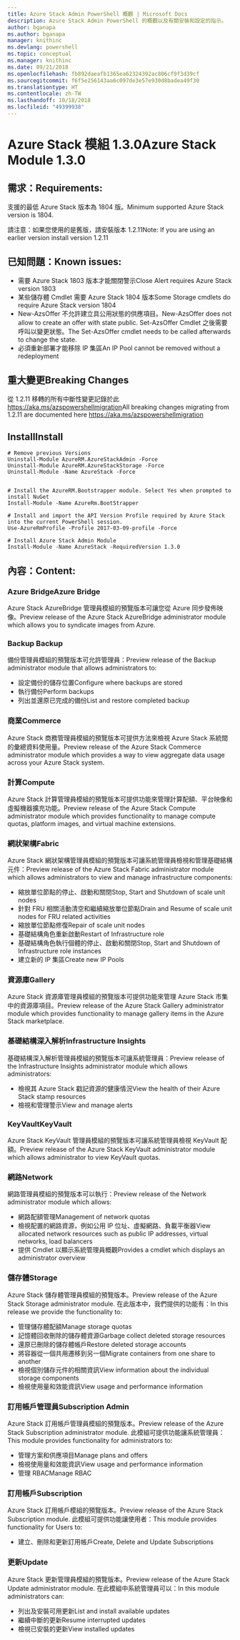 ```yaml
---
title: Azure Stack Admin PowerShell 概觀 | Microsoft Docs
description: Azure Stack Admin PowerShell 的概觀以及有關安裝和設定的指示。
author: bganapa
ms.author: bganapa
manager: knithinc
ms.devlang: powershell
ms.topic: conceptual
ms.manager: knithinc
ms.date: 09/21/2018
ms.openlocfilehash: fb892daeafb1365ea62324392ac806cf9f3d39cf
ms.sourcegitcommit: f6f5e256143aa6c097de3e57e930d8badea49f30
ms.translationtype: HT
ms.contentlocale: zh-TW
ms.lasthandoff: 10/18/2018
ms.locfileid: "49399938"
---
```

# <a name="azure-stack-module-130"></a><span data-ttu-id="be93f-103">Azure Stack 模組 1.3.0</span><span class="sxs-lookup"><span data-stu-id="be93f-103">Azure Stack Module 1.3.0</span></span>

## <a name="requirements"></a><span data-ttu-id="be93f-104">需求：</span><span class="sxs-lookup"><span data-stu-id="be93f-104">Requirements:</span></span>
<span data-ttu-id="be93f-105">支援的最低 Azure Stack 版本為 1804 版。</span><span class="sxs-lookup"><span data-stu-id="be93f-105">Minimum supported Azure Stack version is 1804.</span></span>

<span data-ttu-id="be93f-106">請注意：如果您使用的是舊版，請安裝版本 1.2.11</span><span class="sxs-lookup"><span data-stu-id="be93f-106">Note: If you are using an earlier version install version 1.2.11</span></span>

## <a name="known-issues"></a><span data-ttu-id="be93f-107">已知問題：</span><span class="sxs-lookup"><span data-stu-id="be93f-107">Known issues:</span></span>

- <span data-ttu-id="be93f-108">需要 Azure Stack 1803 版本才能關閉警示</span><span class="sxs-lookup"><span data-stu-id="be93f-108">Close Alert requires Azure Stack version 1803</span></span>
- <span data-ttu-id="be93f-109">某些儲存體 Cmdlet 需要 Azure Stack 1804 版本</span><span class="sxs-lookup"><span data-stu-id="be93f-109">Some Storage cmdlets do require Azure Stack version 1804</span></span>
- <span data-ttu-id="be93f-110">New-AzsOffer 不允許建立具公用狀態的供應項目。</span><span class="sxs-lookup"><span data-stu-id="be93f-110">New-AzsOffer does not allow to create an offer with state public.</span></span> <span data-ttu-id="be93f-111">Set-AzsOffer Cmdlet 之後需要呼叫以變更狀態。</span><span class="sxs-lookup"><span data-stu-id="be93f-111">The Set-AzsOffer cmdlet needs to be called afterwards to change the state.</span></span>
- <span data-ttu-id="be93f-112">必須重新部署才能移除 IP 集區</span><span class="sxs-lookup"><span data-stu-id="be93f-112">An IP Pool cannot be removed without a redeployment</span></span>

## <a name="breaking-changes"></a><span data-ttu-id="be93f-113">重大變更</span><span class="sxs-lookup"><span data-stu-id="be93f-113">Breaking Changes</span></span>
<span data-ttu-id="be93f-114">從 1.2.11 移轉的所有中斷性變更記錄於此 https://aka.ms/azspowershellmigration</span><span class="sxs-lookup"><span data-stu-id="be93f-114">All breaking changes migrating from 1.2.11 are documented here https://aka.ms/azspowershellmigration</span></span>

## <a name="install"></a><span data-ttu-id="be93f-115">Install</span><span class="sxs-lookup"><span data-stu-id="be93f-115">Install</span></span>
```
# Remove previous Versions
Uninstall-Module AzureRM.AzureStackAdmin -Force
Uninstall-Module AzureRM.AzureStackStorage -Force
Uninstall-Module -Name AzureStack -Force 


# Install the AzureRM.Bootstrapper module. Select Yes when prompted to install NuGet
Install-Module -Name AzureRm.BootStrapper

# Install and import the API Version Profile required by Azure Stack into the current PowerShell session.
Use-AzureRmProfile -Profile 2017-03-09-profile -Force

# Install Azure Stack Admin Module
Install-Module -Name AzureStack -RequiredVersion 1.3.0
```
## <a name="content"></a><span data-ttu-id="be93f-116">內容：</span><span class="sxs-lookup"><span data-stu-id="be93f-116">Content:</span></span>
### <a name="azure-bridge"></a><span data-ttu-id="be93f-117">Azure Bridge</span><span class="sxs-lookup"><span data-stu-id="be93f-117">Azure Bridge</span></span>
<span data-ttu-id="be93f-118">Azure Stack AzureBridge 管理員模組的預覽版本可讓您從 Azure 同步發佈映像。</span><span class="sxs-lookup"><span data-stu-id="be93f-118">Preview release of the Azure Stack AzureBridge administrator module which allows you to syndicate images from Azure.</span></span>

### <a name="backup"></a><span data-ttu-id="be93f-119">Backup </span><span class="sxs-lookup"><span data-stu-id="be93f-119">Backup</span></span>
<span data-ttu-id="be93f-120">備份管理員模組的預覽版本可允許管理員：</span><span class="sxs-lookup"><span data-stu-id="be93f-120">Preview release of the Backup administrator module that allows administrators to:</span></span>
- <span data-ttu-id="be93f-121">設定備份的儲存位置</span><span class="sxs-lookup"><span data-stu-id="be93f-121">Configure where backups are stored</span></span>
- <span data-ttu-id="be93f-122">執行備份</span><span class="sxs-lookup"><span data-stu-id="be93f-122">Perform backups</span></span>
- <span data-ttu-id="be93f-123">列出並還原已完成的備份</span><span class="sxs-lookup"><span data-stu-id="be93f-123">List and restore completed backup</span></span>

### <a name="commerce"></a><span data-ttu-id="be93f-124">商業</span><span class="sxs-lookup"><span data-stu-id="be93f-124">Commerce</span></span>
<span data-ttu-id="be93f-125">Azure Stack 商務管理員模組的預覽版本可提供方法來檢視 Azure Stack 系統間的彙總資料使用量。</span><span class="sxs-lookup"><span data-stu-id="be93f-125">Preview release of the Azure Stack Commerce administrator module which provides a way to view aggregate data usage across your Azure Stack system.</span></span>

### <a name="compute"></a><span data-ttu-id="be93f-126">計算</span><span class="sxs-lookup"><span data-stu-id="be93f-126">Compute</span></span>
<span data-ttu-id="be93f-127">Azure Stack 計算管理員模組的預覽版本可提供功能來管理計算配額、平台映像和虛擬機器擴充功能。</span><span class="sxs-lookup"><span data-stu-id="be93f-127">Preview release of the Azure Stack Compute administrator module which provides functionality to manage compute quotas, platform images, and virtual machine extensions.</span></span>

### <a name="fabric"></a><span data-ttu-id="be93f-128">網狀架構</span><span class="sxs-lookup"><span data-stu-id="be93f-128">Fabric</span></span>
<span data-ttu-id="be93f-129">Azure Stack 網狀架構管理員模組的預覽版本可讓系統管理員檢視和管理基礎結構元件：</span><span class="sxs-lookup"><span data-stu-id="be93f-129">Preview release of the Azure Stack Fabric administrator module which allows administrators to view and manage infrastructure components:</span></span>
- <span data-ttu-id="be93f-130">縮放單位節點的停止、啟動和關閉</span><span class="sxs-lookup"><span data-stu-id="be93f-130">Stop, Start and Shutdown of scale unit nodes</span></span>
- <span data-ttu-id="be93f-131">針對 FRU 相關活動清空和繼續縮放單位節點</span><span class="sxs-lookup"><span data-stu-id="be93f-131">Drain and Resume of scale unit nodes for FRU related activities</span></span>
- <span data-ttu-id="be93f-132">縮放單位節點修復</span><span class="sxs-lookup"><span data-stu-id="be93f-132">Repair of scale unit nodes</span></span>
- <span data-ttu-id="be93f-133">基礎結構角色重新啟動</span><span class="sxs-lookup"><span data-stu-id="be93f-133">Restart of Infrastructure role</span></span>
- <span data-ttu-id="be93f-134">基礎結構角色執行個體的停止、啟動和關閉</span><span class="sxs-lookup"><span data-stu-id="be93f-134">Stop, Start and Shutdown of Infrastructure role instances</span></span>
- <span data-ttu-id="be93f-135">建立新的 IP 集區</span><span class="sxs-lookup"><span data-stu-id="be93f-135">Create new IP Pools</span></span>


### <a name="gallery"></a><span data-ttu-id="be93f-136">資源庫</span><span class="sxs-lookup"><span data-stu-id="be93f-136">Gallery</span></span>
<span data-ttu-id="be93f-137">Azure Stack 資源庫管理員模組的預覽版本可提供功能來管理 Azure Stack 市集中的資源庫項目。</span><span class="sxs-lookup"><span data-stu-id="be93f-137">Preview release of the Azure Stack Gallery administrator module which provides functionality to manage gallery items in the Azure Stack marketplace.</span></span>

### <a name="infrastructure-insights"></a><span data-ttu-id="be93f-138">基礎結構深入解析</span><span class="sxs-lookup"><span data-stu-id="be93f-138">Infrastructure Insights</span></span>
<span data-ttu-id="be93f-139">基礎結構深入解析管理員模組的預覽版本可讓系統管理員：</span><span class="sxs-lookup"><span data-stu-id="be93f-139">Preview release of the Infrastructure Insights administrator module which allows administrators:</span></span>
- <span data-ttu-id="be93f-140">檢視其 Azure Stack 戳記資源的健康情況</span><span class="sxs-lookup"><span data-stu-id="be93f-140">View the health of their Azure Stack stamp resources</span></span>
- <span data-ttu-id="be93f-141">檢視和管理警示</span><span class="sxs-lookup"><span data-stu-id="be93f-141">View and manage alerts</span></span>

### <a name="keyvault"></a><span data-ttu-id="be93f-142">KeyVault</span><span class="sxs-lookup"><span data-stu-id="be93f-142">KeyVault</span></span>
<span data-ttu-id="be93f-143">Azure Stack KeyVault 管理員模組的預覽版本可讓系統管理員檢視 KeyVault 配額。</span><span class="sxs-lookup"><span data-stu-id="be93f-143">Preview release of the Azure Stack KeyVault administrator module which allows administrator to view KeyVault quotas.</span></span>

### <a name="network"></a><span data-ttu-id="be93f-144">網路</span><span class="sxs-lookup"><span data-stu-id="be93f-144">Network</span></span>
<span data-ttu-id="be93f-145">網路管理員模組的預覽版本可以執行：</span><span class="sxs-lookup"><span data-stu-id="be93f-145">Preview release of the Network administrator module which allows:</span></span>
- <span data-ttu-id="be93f-146">網路配額管理</span><span class="sxs-lookup"><span data-stu-id="be93f-146">Management of network quotas</span></span>
- <span data-ttu-id="be93f-147">檢視配置的網路資源，例如公用 IP 位址、虛擬網路、負載平衡器</span><span class="sxs-lookup"><span data-stu-id="be93f-147">View allocated network resources such as public IP addresses, virtual networks, load balancers</span></span>
- <span data-ttu-id="be93f-148">提供 Cmdlet 以顯示系統管理員概觀</span><span class="sxs-lookup"><span data-stu-id="be93f-148">Provides a cmdlet which displays an administrator overview</span></span>

### <a name="storage"></a><span data-ttu-id="be93f-149">儲存體</span><span class="sxs-lookup"><span data-stu-id="be93f-149">Storage</span></span>
<span data-ttu-id="be93f-150">Azure Stack 儲存體管理員模組的預覽版本。</span><span class="sxs-lookup"><span data-stu-id="be93f-150">Preview release of the Azure Stack Storage administrator module.</span></span>  <span data-ttu-id="be93f-151">在此版本中，我們提供的功能有：</span><span class="sxs-lookup"><span data-stu-id="be93f-151">In this release we provide the functionality to:</span></span>
- <span data-ttu-id="be93f-152">管理儲存體配額</span><span class="sxs-lookup"><span data-stu-id="be93f-152">Manage storage quotas</span></span>
- <span data-ttu-id="be93f-153">記憶體回收刪除的儲存體資源</span><span class="sxs-lookup"><span data-stu-id="be93f-153">Garbage collect deleted storage resources</span></span>
- <span data-ttu-id="be93f-154">還原已刪除的儲存體帳戶</span><span class="sxs-lookup"><span data-stu-id="be93f-154">Restore deleted storage accounts</span></span>
- <span data-ttu-id="be93f-155">將容器從一個共用遷移到另一個</span><span class="sxs-lookup"><span data-stu-id="be93f-155">Migrate containers from one share to another</span></span>
- <span data-ttu-id="be93f-156">檢視個別儲存元件的相關資訊</span><span class="sxs-lookup"><span data-stu-id="be93f-156">View information about the individual storage components</span></span>
- <span data-ttu-id="be93f-157">檢視使用量和效能資訊</span><span class="sxs-lookup"><span data-stu-id="be93f-157">View usage and performance information</span></span>

### <a name="subscription-admin"></a><span data-ttu-id="be93f-158">訂用帳戶管理員</span><span class="sxs-lookup"><span data-stu-id="be93f-158">Subscription Admin</span></span>
<span data-ttu-id="be93f-159">Azure Stack 訂用帳戶管理員模組的預覽版本。</span><span class="sxs-lookup"><span data-stu-id="be93f-159">Preview release of the Azure Stack Subscription administrator module.</span></span>  <span data-ttu-id="be93f-160">此模組可提供功能讓系統管理員：</span><span class="sxs-lookup"><span data-stu-id="be93f-160">This module provides functionality for administrators to:</span></span>
- <span data-ttu-id="be93f-161">管理方案和供應項目</span><span class="sxs-lookup"><span data-stu-id="be93f-161">Manage plans and offers</span></span>
- <span data-ttu-id="be93f-162">檢視使用量和效能資訊</span><span class="sxs-lookup"><span data-stu-id="be93f-162">View usage and performance information</span></span>
- <span data-ttu-id="be93f-163">管理 RBAC</span><span class="sxs-lookup"><span data-stu-id="be93f-163">Manage RBAC</span></span>

### <a name="subscription"></a><span data-ttu-id="be93f-164">訂用帳戶</span><span class="sxs-lookup"><span data-stu-id="be93f-164">Subscription</span></span>
<span data-ttu-id="be93f-165">Azure Stack 訂用帳戶模組的預覽版本。</span><span class="sxs-lookup"><span data-stu-id="be93f-165">Preview release of the Azure Stack Subscription module.</span></span>  <span data-ttu-id="be93f-166">此模組可提供功能讓使用者：</span><span class="sxs-lookup"><span data-stu-id="be93f-166">This module provides functionality for Users to:</span></span>
- <span data-ttu-id="be93f-167">建立、刪除和更新訂用帳戶</span><span class="sxs-lookup"><span data-stu-id="be93f-167">Create, Delete and Update Subscriptions</span></span>

### <a name="update"></a><span data-ttu-id="be93f-168">更新</span><span class="sxs-lookup"><span data-stu-id="be93f-168">Update</span></span>
<span data-ttu-id="be93f-169">Azure Stack 更新管理員模組的預覽版本。</span><span class="sxs-lookup"><span data-stu-id="be93f-169">Preview release of the Azure Stack Update administrator module.</span></span>  <span data-ttu-id="be93f-170">在此模組中系統管理員可以：</span><span class="sxs-lookup"><span data-stu-id="be93f-170">In this module administrators can:</span></span>
- <span data-ttu-id="be93f-171">列出及安裝可用更新</span><span class="sxs-lookup"><span data-stu-id="be93f-171">List and install available updates</span></span>
- <span data-ttu-id="be93f-172">繼續中斷的更新</span><span class="sxs-lookup"><span data-stu-id="be93f-172">Resume interrupted updates</span></span>
- <span data-ttu-id="be93f-173">檢視已安裝的更新</span><span class="sxs-lookup"><span data-stu-id="be93f-173">View installed updates</span></span>
